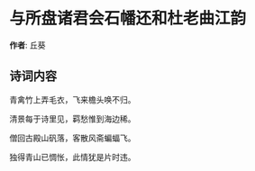 # 与所盘诸君会石幡还和杜老曲江韵

**作者**: 丘葵

## 诗词内容

青禽竹上弄毛衣，飞来檐头唤不归。

清景每于诗里见，羁愁惟到海边稀。

僧回古殿山矾落，客散风斋蝙蝠飞。

独得青山已惆怅，此情犹是片时违。

